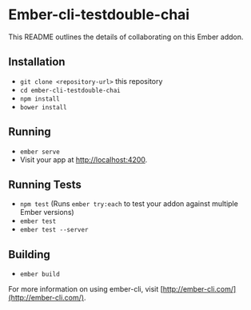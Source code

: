 # Ember-cli-testdouble-chai

This README outlines the details of collaborating on this Ember addon.

## Installation

* `git clone <repository-url>` this repository
* `cd ember-cli-testdouble-chai`
* `npm install`
* `bower install`

## Running

* `ember serve`
* Visit your app at [http://localhost:4200](http://localhost:4200).

## Running Tests

* `npm test` (Runs `ember try:each` to test your addon against multiple Ember versions)
* `ember test`
* `ember test --server`

## Building

* `ember build`

For more information on using ember-cli, visit [http://ember-cli.com/](http://ember-cli.com/).
